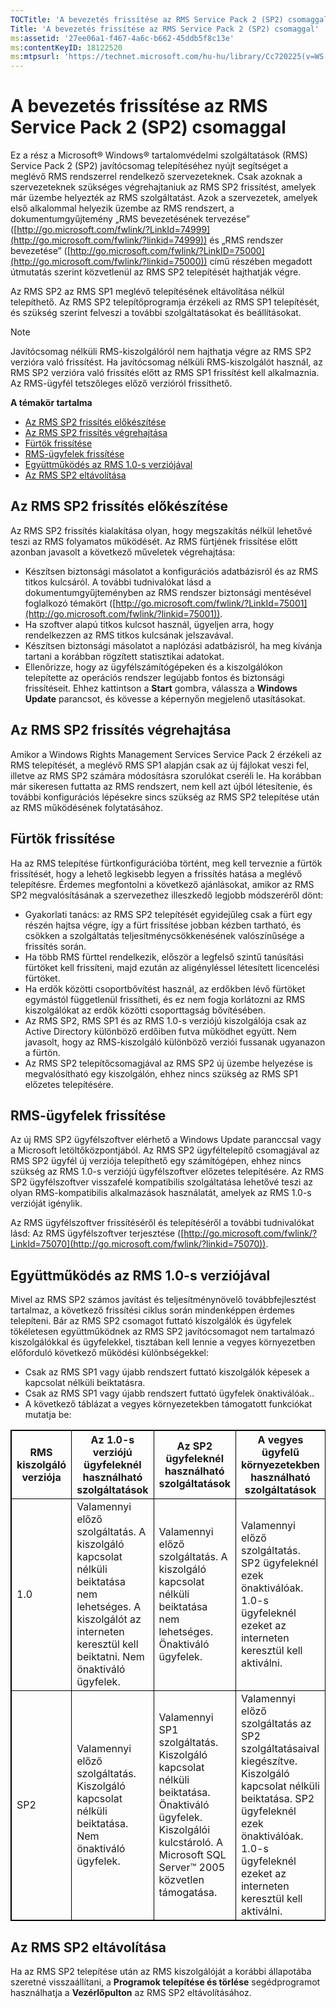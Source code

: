 ```yaml
---
TOCTitle: 'A bevezetés frissítése az RMS Service Pack 2 (SP2) csomaggal'
Title: 'A bevezetés frissítése az RMS Service Pack 2 (SP2) csomaggal'
ms:assetid: '27ee06a1-f467-4a6c-b662-45ddb5f8c13e'
ms:contentKeyID: 18122520
ms:mtpsurl: 'https://technet.microsoft.com/hu-hu/library/Cc720225(v=WS.10)'
---
```


A bevezetés frissítése az RMS Service Pack 2 (SP2) csomaggal
============================================================

Ez a rész a Microsoft® Windows® tartalomvédelmi szolgáltatások (RMS) Service Pack 2 (SP2) javítócsomag telepítéséhez nyújt segítséget a meglévő RMS rendszerrel rendelkező szervezeteknek. Csak azoknak a szervezeteknek szükséges végrehajtaniuk az RMS SP2 frissítést, amelyek már üzembe helyezték az RMS szolgáltatást. Azok a szervezetek, amelyek első alkalommal helyezik üzembe az RMS rendszert, a dokumentumgyűjtemény „RMS bevezetésének tervezése” ([http://go.microsoft.com/fwlink/?LinkId=74999](http://go.microsoft.com/fwlink/?linkid=74999)) és „RMS rendszer bevezetése” ([http://go.microsoft.com/fwlink/?LinkID=75000](http://go.microsoft.com/fwlink/?linkid=75000)) című részében megadott útmutatás szerint közvetlenül az RMS SP2 telepítését hajthatják végre.

Az RMS SP2 az RMS SP1 meglévő telepítésének eltávolítása nélkül telepíthető. Az RMS SP2 telepítőprogramja érzékeli az RMS SP1 telepítését, és szükség szerint felveszi a további szolgáltatásokat és beállításokat.

> [!NOTE]  
> Javítócsomag nélküli RMS-kiszolgálóról nem hajthatja végre az RMS SP2 verzióra való frissítést. Ha javítócsomag nélküli RMS-kiszolgálót használ, az RMS SP2 verzióra való frissítés előtt az RMS SP1 frissítést kell alkalmaznia. Az RMS-ügyfél tetszőleges előző verzióról frissíthető. 

**A témakör tartalma**

-   [Az RMS SP2 frissítés előkészítése](#bkmk_preparingforsp2update)
-   [Az RMS SP2 frissítés végrehajtása](#bkmk_performingsp2update)
-   [Fürtök frissítése](#bkmk_updateclusters)
-   [RMS-ügyfelek frissítése](#bkmk_updateclients)
-   [Együttműködés az RMS 1.0-s verziójával](#bkmk_interop)
-   [Az RMS SP2 eltávolítása](#bkmk_removingrms)

<span id="bkmk_PreparingForSP2Update"></span>
Az RMS SP2 frissítés előkészítése
---------------------------------

Az RMS SP2 frissítés kialakítása olyan, hogy megszakítás nélkül lehetővé teszi az RMS folyamatos működését. Az RMS fürtjének frissítése előtt azonban javasolt a következő műveletek végrehajtása:

-   Készítsen biztonsági másolatot a konfigurációs adatbázisról és az RMS titkos kulcsáról. A további tudnivalókat lásd a dokumentumgyűjteményben az RMS rendszer biztonsági mentésével foglalkozó témakört ([http://go.microsoft.com/fwlink/?LinkId=75001](http://go.microsoft.com/fwlink/?linkid=75001)).
-   Ha szoftver alapú titkos kulcsot használ, ügyeljen arra, hogy rendelkezzen az RMS titkos kulcsának jelszavával.
-   Készítsen biztonsági másolatot a naplózási adatbázisról, ha meg kívánja tartani a korábban rögzített statisztikai adatokat.
-   Ellenőrizze, hogy az ügyfélszámítógépeken és a kiszolgálókon telepítette az operációs rendszer legújabb fontos és biztonsági frissítéseit. Ehhez kattintson a **Start** gombra, válassza a **Windows Update** parancsot, és kövesse a képernyőn megjelenő utasításokat.

<span id="bkmk_PerformingSP2Update"></span>
Az RMS SP2 frissítés végrehajtása
---------------------------------

Amikor a Windows Rights Management Services Service Pack 2 érzékeli az RMS telepítését, a meglévő RMS SP1 alapján csak az új fájlokat veszi fel, illetve az RMS SP2 számára módosításra szorulókat cseréli le. Ha korábban már sikeresen futtatta az RMS rendszert, nem kell azt újból létesítenie, és további konfigurációs lépésekre sincs szükség az RMS SP2 telepítése után az RMS működésének folytatásához.

<span id="bkmk_UpdateClusters"></span>
Fürtök frissítése
-----------------

Ha az RMS telepítése fürtkonfigurációba történt, meg kell terveznie a fürtök frissítését, hogy a lehető legkisebb legyen a frissítés hatása a meglévő telepítésre. Érdemes megfontolni a következő ajánlásokat, amikor az RMS SP2 megvalósításának a szervezethez illeszkedő legjobb módszeréről dönt:

-   Gyakorlati tanács: az RMS SP2 telepítését egyidejűleg csak a fürt egy részén hajtsa végre, így a fürt frissítése jobban kézben tartható, és csökken a szolgáltatás teljesítménycsökkenésének valószínűsége a frissítés során.
-   Ha több RMS fürttel rendelkezik, először a legfelső szintű tanúsítási fürtöket kell frissíteni, majd ezután az aligényléssel létesített licencelési fürtöket.
-   Ha erdők közötti csoportbővítést használ, az erdőkben lévő fürtöket egymástól függetlenül frissítheti, és ez nem fogja korlátozni az RMS kiszolgálókat az erdők közötti csoporttagság bővítésében.
-   Az RMS SP2, RMS SP1 és az RMS 1.0-s verziójú kiszolgálója csak az Active Directory különböző erdőiben futva működhet együtt. Nem javasolt, hogy az RMS-kiszolgáló különböző verziói fussanak ugyanazon a fürtön.
-   Az RMS SP2 telepítőcsomagjával az RMS SP2 új üzembe helyezése is megvalósítható egy kiszolgálón, ehhez nincs szükség az RMS SP1 előzetes telepítésére.

<span id="bkmk_UpdateClients"></span>
RMS-ügyfelek frissítése
-----------------------

Az új RMS SP2 ügyfélszoftver elérhető a Windows Update paranccsal vagy a Microsoft letöltőközpontjából. Az RMS SP2 ügyféltelepítő csomagjával az RMS SP2 ügyfél új verziója telepíthető egy számítógépen, ehhez nincs szükség az RMS 1.0-s verziójú ügyfélszoftver előzetes telepítésére. Az RMS SP2 ügyfélszoftver visszafelé kompatibilis szolgáltatása lehetővé teszi az olyan RMS-kompatibilis alkalmazások használatát, amelyek az RMS 1.0-s verzióját igénylik.

Az RMS ügyfélszoftver frissítéséről és telepítéséről a további tudnivalókat lásd: Az RMS ügyfélszoftver terjesztése ([http://go.microsoft.com/fwlink/?LinkId=75070](http://go.microsoft.com/fwlink/?linkid=75070)).

<span id="bkmk_InterOp"></span>
Együttműködés az RMS 1.0-s verziójával
--------------------------------------

Mivel az RMS SP2 számos javítást és teljesítménynövelő továbbfejlesztést tartalmaz, a következő frissítési ciklus során mindenképpen érdemes telepíteni. Bár az RMS SP2 csomagot futtató kiszolgálók és ügyfelek tökéletesen együttműködnek az RMS SP2 javítócsomagot nem tartalmazó kiszolgálókkal és ügyfelekkel, tisztában kell lennie a vegyes környezetben előforduló következő működési különbségekkel:

-   Csak az RMS SP1 vagy újabb rendszert futtató kiszolgálók képesek a kapcsolat nélküli beiktatásra.
-   Csak az RMS SP1 vagy újabb rendszert futtató ügyfelek önaktiválóak..
-   A következő táblázat a vegyes környezetekben támogatott funkciókat mutatja be:


 
<p></p>
<table style="border:1px solid black;">
<colgroup>
<col width="25%" />
<col width="25%" />
<col width="25%" />
<col width="25%" />
</colgroup>
<thead>
<tr class="header">
<th style="border:1px solid black;" >RMS kiszolgáló verziója</th>
<th style="border:1px solid black;" >Az 1.0-s verziójú ügyfeleknél használható szolgáltatások</th>
<th style="border:1px solid black;" >Az SP2 ügyfeleknél használható szolgáltatások</th>
<th style="border:1px solid black;" >A vegyes ügyfelű környezetekben használható szolgáltatások</th>
</tr>
</thead>
<tbody>
<tr class="odd">
<td style="border:1px solid black;">1.0</td>
<td style="border:1px solid black;">Valamennyi előző szolgáltatás.
A kiszolgáló kapcsolat nélküli beiktatása nem lehetséges. A kiszolgálót az interneten keresztül kell beiktatni.
Nem önaktiváló ügyfelek.</td>
<td style="border:1px solid black;">Valamennyi előző szolgáltatás.
A kiszolgáló kapcsolat nélküli beiktatása nem lehetséges.
Önaktiváló ügyfelek.</td>
<td style="border:1px solid black;">Valamennyi előző szolgáltatás.
SP2 ügyfeleknél ezek önaktiválóak.
1.0-s ügyfeleknél ezeket az interneten keresztül kell aktiválni.</td>
</tr>
<tr class="even">
<td style="border:1px solid black;">SP2</td>
<td style="border:1px solid black;">Valamennyi előző szolgáltatás.
Kiszolgáló kapcsolat nélküli beiktatása.
Nem önaktiváló ügyfelek.</td>
<td style="border:1px solid black;">Valamennyi SP1 szolgáltatás.
Kiszolgáló kapcsolat nélküli beiktatása.
Önaktiváló ügyfelek.
Kiszolgálói kulcstároló.
A Microsoft SQL Server™ 2005 közvetlen támogatása.</td>
<td style="border:1px solid black;">Valamennyi előző szolgáltatás az SP2 szolgáltatásaival kiegészítve.
Kiszolgáló kapcsolat nélküli beiktatása.
SP2 ügyfeleknél ezek önaktiválóak.
1.0-s ügyfeleknél ezeket az interneten keresztül kell aktiválni.</td>
</tr>
</tbody>
</table>
 

<span id="bkmk_RemovingRMS"></span>
Az RMS SP2 eltávolítása
-----------------------

Ha az RMS SP2 telepítése után az RMS kiszolgálóját a korábbi állapotába szeretné visszaállítani, a **Programok telepítése és törlése** segédprogramot használhatja a **Vezérlőpulton** az RMS SP2 eltávolításához.
